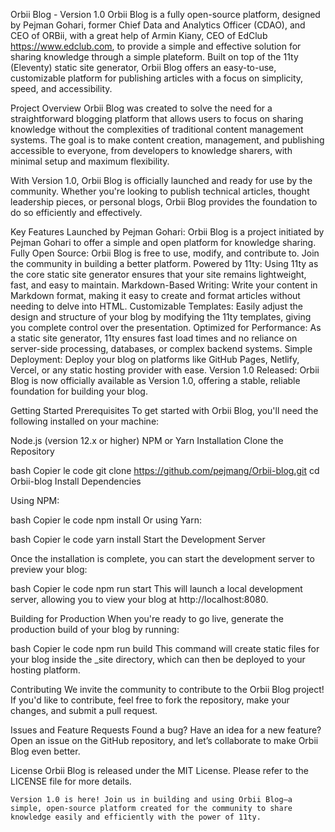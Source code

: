 Orbii Blog - Version 1.0
Orbii Blog is a fully open-source platform, designed by Pejman Gohari, former Chief Data and Analytics Officer (CDAO), and CEO of ORBii, with a great help of Armin Kiany, CEO of EdClub https://www.edclub.com, 
to provide a simple and effective solution for sharing knowledge through a simple plateform. 
Built on top of the 11ty (Eleventy) static site generator, Orbii Blog offers an easy-to-use, customizable platform for publishing articles with a focus on simplicity, speed, and accessibility.

Project Overview
Orbii Blog was created to solve the need for a straightforward blogging platform that allows users to focus on sharing knowledge without the complexities of traditional content management systems. The goal is to make content creation, management, and publishing accessible to everyone, from developers to knowledge sharers, with minimal setup and maximum flexibility.

With Version 1.0, Orbii Blog is officially launched and ready for use by the community. Whether you're looking to publish technical articles, thought leadership pieces, or personal blogs, Orbii Blog provides the foundation to do so efficiently and effectively.

Key Features
Launched by Pejman Gohari: Orbii Blog is a project initiated by Pejman Gohari to offer a simple and open platform for knowledge sharing.
Fully Open Source: Orbii Blog is free to use, modify, and contribute to. Join the community in building a better platform.
Powered by 11ty: Using 11ty as the core static site generator ensures that your site remains lightweight, fast, and easy to maintain.
Markdown-Based Writing: Write your content in Markdown format, making it easy to create and format articles without needing to delve into HTML.
Customizable Templates: Easily adjust the design and structure of your blog by modifying the 11ty templates, giving you complete control over the presentation.
Optimized for Performance: As a static site generator, 11ty ensures fast load times and no reliance on server-side processing, databases, or complex backend systems.
Simple Deployment: Deploy your blog on platforms like GitHub Pages, Netlify, Vercel, or any static hosting provider with ease.
Version 1.0 Released: Orbii Blog is now officially available as Version 1.0, offering a stable, reliable foundation for building your blog.

Getting Started
Prerequisites
To get started with Orbii Blog, you'll need the following installed on your machine:

Node.js (version 12.x or higher)
NPM or Yarn
Installation
Clone the Repository

bash
Copier le code
git clone https://github.com/pejmang/Orbii-blog.git
cd Orbii-blog
Install Dependencies

Using NPM:

bash
Copier le code
npm install
Or using Yarn:

bash
Copier le code
yarn install
Start the Development Server

Once the installation is complete, you can start the development server to preview your blog:

bash
Copier le code
npm run start
This will launch a local development server, allowing you to view your blog at http://localhost:8080.

Building for Production
When you're ready to go live, generate the production build of your blog by running:

bash
Copier le code
npm run build
This command will create static files for your blog inside the _site directory, which can then be deployed to your hosting platform.

Contributing
    We invite the community to contribute to the Orbii Blog project! If you'd like to contribute, feel free to fork the repository, make your changes, and submit a pull request.

Issues and Feature Requests
    Found a bug? Have an idea for a new feature? Open an issue on the GitHub repository, and let’s collaborate to make Orbii Blog even better.

License
    Orbii Blog is released under the MIT License. Please refer to the LICENSE file for more details.

    Version 1.0 is here! Join us in building and using Orbii Blog—a simple, open-source platform created for the community to share knowledge easily and efficiently with the power of 11ty.

